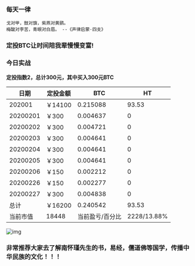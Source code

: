 ### 每天一律

```text
戈对甲，鼓对旗，紫燕对黄鹂。
梅酸对李苦，青眼对白眉。 --《声律启蒙·四支》
```

### 定投BTC让时间陪我辈慢慢变富!

### 今日实战

**定投指数2，总计300元，其中买入300元BTC**

| 日期     | 定投金额 | BTC             | HT        |
| -------- | -------- | --------------- | --------- |
| 202001 | ￥14100    | 0.215088         | 93.53      |
| 20200201 | ￥300    | 0.004637         | 0     |
| 20200202 | ￥300    | 0.004721         | 0     |
| 20200203 | ￥300    | 0.004641         | 0     |
| 20200204 | ￥300    | 0.004641         | 0     |
| 20200205 | ￥300    | 0.004641         | 0     |
| 20200206 | ￥150    | 0.002212         | 0     |
| 20200226 | ￥150    | 0.002277         | 0     |
| 20200227 | ￥300    | 0.004838         | 0     |
| 总计     | ￥16200   | 0.240542       | 93.53     |
| 当前市值 | 18448   | 当前盈亏/百分比 | 2228/13.88% |

![img](https://oss02.bihu.com/image/20200227/3380c4b3caf1d1a6035a6dbe6cd0afd8_GEYDQMBKGYYTE.jpg)

### 非常推荐大家去了解南怀瑾先生的书，易经，儒道佛等国学，传播中华民族的文化！！！